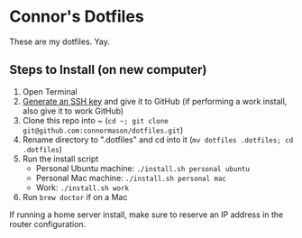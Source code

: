 # Connor's Dotfiles
These are my dotfiles. Yay.

## Steps to Install (on new computer)
1. Open Terminal
2. [Generate an SSH key](https://help.github.com/en/articles/generating-a-new-ssh-key-and-adding-it-to-the-ssh-agent) and give it to GitHub (if performing a work install, also give it to work GitHub)
3. Clone this repo into ~ (`cd ~; git clone git@github.com:connormason/dotfiles.git`)
4. Rename directory to ".dotfiles" and cd into it (`mv dotfiles .dotfiles; cd .dotfiles`)
5. Run the install script
    - Personal Ubuntu machine: `./install.sh personal ubuntu`
    - Personal Mac machine: `./install.sh personal mac`
    - Work: `./install.sh work`
6. Run `brew doctor` if on a Mac

If running a home server install, make sure to reserve an IP address in the router configuration.

